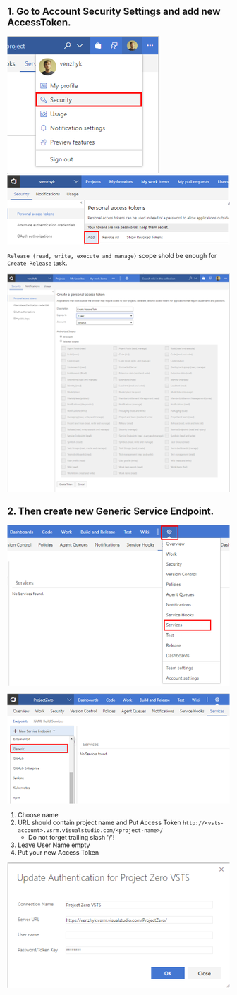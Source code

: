 
## 1. Go to Account Security Settings and add new AccessToken.


![asd](../imgs/add-access-token-step-1.png) 
![asd](../imgs/add-access-token-step-2.png)

`Release (read, write, execute and manage)` scope shold be enough for `Create Release` task.

![asd](../imgs/add-access-token-step-3.png)


## 2. Then create new Generic Service Endpoint. 

![asd](../imgs/add-service-step-1.png)

![asd](../imgs/add-service-step-2.png)

1. Choose name
2. URL should contain project name and Put Access Token
    `http://<vsts-account>.vsrm.visualstudio.com/<project-name>/`
    * Do not forget trailing slash '/'!
3. Leave User Name empty
4. Put your new Access Token

![asd](../imgs/add-service-step-3.png)

